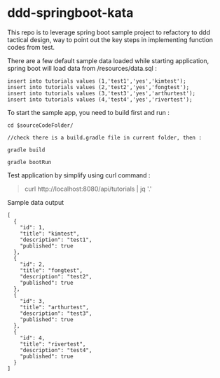 # ddd-springboot-kata

This repo is to leverage spring boot sample project to refactory to ddd tactical design, way to point out the key steps in implementing function codes from test.

There are a few default sample data loaded while starting application, spring boot will load data from /resources/data.sql : 
```
insert into tutorials values (1,'test1','yes','kimtest');
insert into tutorials values (2,'test2','yes','fongtest');
insert into tutorials values (3,'test3','yes','arthurtest');
insert into tutorials values (4,'test4','yes','rivertest');
```

To start the sample app, you need to build first and run : 

```
cd $sourceCodeFolder/

//check there is a build.gradle file in current folder, then : 

gradle build

gradle bootRun
```

Test application by simplify using curl command : 
> curl http://localhost:8080/api/tutorials | jq '.'
> 

Sample data output
```
[
  {
    "id": 1,
    "title": "kimtest",
    "description": "test1",
    "published": true
  },
  {
    "id": 2,
    "title": "fongtest",
    "description": "test2",
    "published": true
  },
  {
    "id": 3,
    "title": "arthurtest",
    "description": "test3",
    "published": true
  },
  {
    "id": 4,
    "title": "rivertest",
    "description": "test4",
    "published": true
  }
]
```
